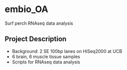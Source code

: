 # embio_OA
Surf perch RNAseq data analysis

## Project Description
* Background: 2 SE 100bp lanes on HiSeq2000 at UCB
* 6 brain, 6 muscle tissue samples
* Scripts for RNAseq data analysis 
